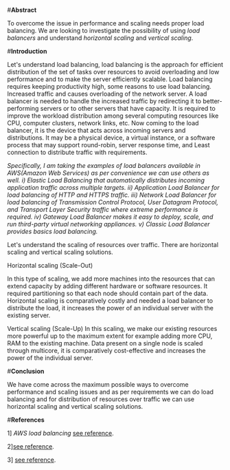  #**Abstract**
 
To overcome the issue in performance and scaling needs proper load balancing. 
We are looking to investigate the possibility of using *load balancers* and understand *horizontal scaling* and *vertical scaling*.

#**Introduction**

Let's understand load balancing, load balancing is the approach for efficient distribution of the set of tasks
over resources to avoid overloading and low performance and to make the server efficiently scalable.
Load balancing requires keeping productivity high, some reasons to use load balancing.
Increased traffic and causes overloading of the network server.
   A load balancer is needed to handle the increased traffic by redirecting it to better-performing servers or to other servers that have capacity. It is required to improve the workload distribution among several computing resources like CPU, computer clusters, network links, etc.
Now coming to the load balancer, it is the device that acts across incoming servers and distributions. 
It may be a physical device, a virtual instance, or a software process that may support round-robin, 
server response time, and Least connection to distribute traffic with requirements. 

*Specifically, I am taking the examples of load balancers available in AWS(Amazon Web Services) 
as per convenience we can use others as well.
i) Elastic Load Balancing that automatically distributes incoming application traffic across multiple targets.
ii) Application Load Balancer for load balancing of HTTP and HTTPS traffic.
iii) Network Load Balancer for load balancing of Transmission Control Protocol, User Datagram Protocol, 
and Transport Layer Security traffic where extreme performance is required.
iv) Gateway Load Balancer makes it easy to deploy, scale, and run third-party virtual networking appliances.
v) Classic Load Balancer provides basics load balancing.*

Let's understand the scaling of resources over traffic. There are horizontal scaling and vertical scaling solutions.

Horizontal scaling (Scale-Out)

In this type of scaling, we add more machines into the resources that can extend capacity by 
adding different hardware or software resources.
It required partitioning so that each node should contain part of the data.
Horizontal scaling is comparatively costly and needed a load balancer to distribute the load, 
it increases the power of an individual server with the existing server.

Vertical scaling (Scale-Up)
In this scaling, we make our existing resources more powerful up to the maximum extent for 
example adding more CPU, RAM to the existing machine. Data present on a single node is scaled through multicore, 
it is comparatively cost-effective and increases the power of the individual server.

                                                     
#**Conclusion**

We have come across the maximum possible ways to overcome performance and scaling issues 
and as per requirements we can do load balancing and for distribution of resources over traffic we can 
use horizontal scaling and vertical scaling solutions.

                                                      
#**References**

1] *AWS load balancing* [see reference](https://aws.amazon.com/elasticloadbalancing/?whats-new-cards-elb.sort-by=item.additionalFields.postDateTime&whats-new-cards-elb.sort-order=desc).

2][see reference](https://www.nginx.com/resources/glossary/load-balancing/). 

3] [see reference](https://www.redswitches.com/blog/difference-between-horizontal-vertical-scaling/).









